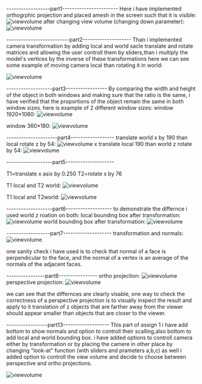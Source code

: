 
------------------part1-----------------------
Here i have implemented orthogrphic projection and placed amesh in the screen such that it is visible:
![viewvolume](view1.png "viewvolume")
after changing view volume (changing down parameter):
![viewvolume](view2c.png "viewvolume")


--------------------------part2--------------------
Than i implemented camera transformation by adding local and world sacle translate and rotate matrices and allowing the user controll them by sliders,than i multiply the model's vertices by the inverse of these transformations here we can see some example of moving camera local than rotating it in world:

![viewvolume](camera.gif "viewvolume")


-------------------part3-----------------
By comparing the width and height of the object in both windows and making sure that the ratio is the same, i have verified that the proportions of the object remain the same in both window sizes. 
here is example of 2 different window sizes:
window 1920*1080:
![viewvolume](19201080.png "viewvolume")

window 360*180:
![viewvolume](360180.png "viewvolume")

---------------------part4------------------
translate world x by 190 than local rotate z by 54:
![viewvolume](x_worldtrans190_localrotatez54.png "viewvolume")
x translate local 190 than world z rotate by 54:
![viewvolume](xlocaltranslae190_worldrotatez54.png "viewvolume")


-------------------part5--------------------

T1=translate x asix by 0.250
T2=rotate x by 76

T1 local and T2 world:
![viewvolume](t1.png "viewvolume")

T1 local and T2world:
![viewvolume](t2.png "viewvolume")



-------------------part6-------------------
to demonstrate the differnce i used world z roation on both:
local bounding box after transformation:
![viewvolume](localboundingzrotationworld.png "viewvolume")
world bounding box after transformation:
![viewvolume](worldboundingzrotation.png "viewvolume")



------------------part7--------------------
transformation and normals:
![viewvolume](gifnormal.gif "viewvolume")

one sanity check i have used is to check that normal of a face is perpendicular to the face, and the normal of a vertex is an average of the normals of the adjacent faces.



----------------part8----------------
ortho projection:
![viewvolume](orthproj.png "viewvolume")
perspective projection:
![viewvolume](presproj.png "viewvolume")

we can see that the differnces are clearly visable, one way to check the correctness of a perspective projection is to visually inspect the result and apply to it translation of z objects that are farther away from the viewer should appear smaller than objects that are closer to the viewer.


-----------------part13-------------------
This part of assign 1 i have add bottom to show normals and option to controll their scalling,also bottom to add local and world bounding box.
i have added options to controll camera either by transformation or by placing the camere in other place by changing "look-at" function (with sliders and prameters a,b,c) as well i added option to controll the view volume and decide to choose between perspective and ortho projections.

![viewvolume](menu.png "viewvolume")